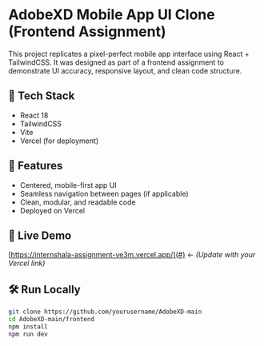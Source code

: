 # AdobeXD Mobile App UI Clone (Frontend Assignment)

This project replicates a pixel-perfect mobile app interface using React + TailwindCSS. It was designed as part of a frontend assignment to demonstrate UI accuracy, responsive layout, and clean code structure.

## 🚀 Tech Stack
- React 18
- TailwindCSS
- Vite
- Vercel (for deployment)

## 🎯 Features
- Centered, mobile-first app UI
- Seamless navigation between pages (if applicable)
- Clean, modular, and readable code
- Deployed on Vercel

## 📱 Live Demo
[https://internshala-assignment-ve3m.vercel.app/](#) ← *(Update with your Vercel link)*

## 🛠️ Run Locally

```bash
git clone https://github.com/yourusername/AdobeXD-main
cd AdobeXD-main/frontend
npm install
npm run dev
